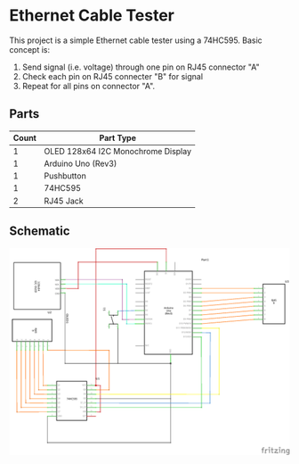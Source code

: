 # Ethernet Cable Tester

This project is a simple Ethernet cable tester using a 74HC595.  Basic concept is:
1. Send signal (i.e. voltage) through one pin on RJ45 connector "A"
2. Check each pin on RJ45 connecter "B" for signal
3. Repeat for all pins on connector "A".

## Parts 
<table>
  <thead>
	<tr>
    <th>Count</th>
    <th>Part Type</th>
    </tr>
  </thead>
  <tbody>
<tr>
    <td>1</td>
    <td>OLED 128x64 I2C Monochrome Display</td>
</tr><tr>
    <td>1</td>
    <td>Arduino Uno (Rev3)</td>
</tr><tr>
    <td>1</td>
    <td>Pushbutton</td>
</tr><tr>
    <td>1</td>
    <td>74HC595</td>
</tr><tr>
    <td>2</td>
    <td>RJ45 Jack</td>
</tr>
  </tbody>
</table>

## Schematic
![Image](./cable_tester_schem.png)
